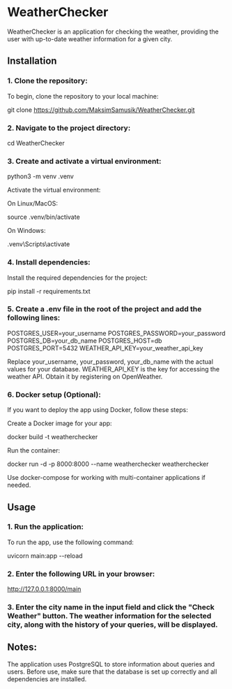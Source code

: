 # WeatherChecker

WeatherChecker is an application for checking the weather, providing the user with up-to-date weather information for a given city.

## Installation

### 1. Clone the repository:

To begin, clone the repository to your local machine:

git clone https://github.com/MaksimSamusik/WeatherChecker.git

### 2. Navigate to the project directory:

cd WeatherChecker

### 3. Create and activate a virtual environment:

python3 -m venv .venv

Activate the virtual environment:

On Linux/MacOS:

source .venv/bin/activate

On Windows:

.venv\Scripts\activate

### 4. Install dependencies:
Install the required dependencies for the project:

pip install -r requirements.txt

### 5. Create a .env file in the root of the project and add the following lines:

POSTGRES_USER=your_username
POSTGRES_PASSWORD=your_password
POSTGRES_DB=your_db_name
POSTGRES_HOST=db
POSTGRES_PORT=5432
WEATHER_API_KEY=your_weather_api_key

Replace your_username, your_password, your_db_name with the actual values for your database.
WEATHER_API_KEY is the key for accessing the weather API. Obtain it by registering on OpenWeather.

### 6. Docker setup (Optional):
If you want to deploy the app using Docker, follow these steps:

Create a Docker image for your app:

docker build -t weatherchecker

Run the container:

docker run -d -p 8000:8000 --name weatherchecker weatherchecker

Use docker-compose for working with multi-container applications if needed.

## Usage

### 1. Run the application:
To run the app, use the following command:

uvicorn main:app --reload

### 2. Enter the following URL in your browser:

http://127.0.0.1:8000/main

### 3. Enter the city name in the input field and click the "Check Weather" button. The weather information for the selected city, along with the history of your queries, will be displayed.

## Notes:
The application uses PostgreSQL to store information about queries and users.
Before use, make sure that the database is set up correctly and all dependencies are installed.
